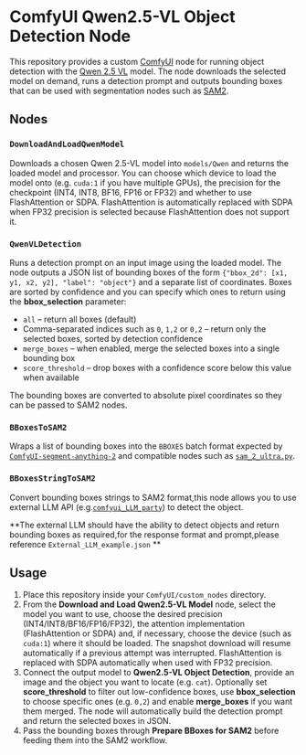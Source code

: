 # ComfyUI Qwen2.5-VL Object Detection Node

This repository provides a custom [ComfyUI](https://github.com/comfyanonymous/ComfyUI) node for running object detection with the [Qwen 2.5 VL](https://github.com/QwenLM/Qwen2.5-VL) model. The node downloads the selected model on demand, runs a detection prompt and outputs bounding boxes that can be used with segmentation nodes such as [SAM2](https://github.com/kijai/ComfyUI-segment-anything-2).

## Nodes

### `DownloadAndLoadQwenModel`
Downloads a chosen Qwen 2.5-VL model into `models/Qwen` and returns the loaded model and processor. You can choose which device to load the model onto (e.g. `cuda:1` if you have multiple GPUs), the precision for the checkpoint (INT4, INT8, BF16, FP16 or FP32) and whether to use FlashAttention or SDPA. FlashAttention is automatically replaced with SDPA when FP32 precision is selected because FlashAttention does not support it.


### `QwenVLDetection`
Runs a detection prompt on an input image using the loaded model. The node outputs a JSON list of bounding boxes of the form `{"bbox_2d": [x1, y1, x2, y2], "label": "object"}` and a separate list of coordinates. Boxes are sorted by confidence and you can specify which ones to return using the **bbox_selection** parameter:

- `all` – return all boxes (default)
- Comma-separated indices such as `0`, `1,2` or `0,2` – return only the selected boxes, sorted by detection confidence
- `merge_boxes` – when enabled, merge the selected boxes into a single bounding box
- `score_threshold` – drop boxes with a confidence score below this value when available


The bounding boxes are converted to absolute pixel coordinates so they can be passed to SAM2 nodes.

### `BBoxesToSAM2`
Wraps a list of bounding boxes into the `BBOXES` batch format expected by
[`ComfyUI-segment-anything-2`](https://github.com/kijai/ComfyUI-segment-anything-2)
and compatible nodes such as
[`sam_2_ultra.py`](https://github.com/chflame163/ComfyUI_LayerStyle_Advance/blob/main/py/sam_2_ultra.py).

### `BBoxesStringToSAM2`
Convert bounding boxes strings to SAM2 format,this node allows you to use external LLM API (e.g.[`comfyui_LLM_party`](https://github.com/heshengtao/comfyui_LLM_party)) to detect the object.

**The external LLM should have the ability to detect objects and return bounding boxes as required,for the response format and prompt,please reference `External_LLM_example.json` **

## Usage
1. Place this repository inside your `ComfyUI/custom_nodes` directory.
2. From the **Download and Load Qwen2.5-VL Model** node, select the model you want to use, choose the desired precision (INT4/INT8/BF16/FP16/FP32), the attention implementation (FlashAttention or SDPA) and, if necessary, choose the device (such as `cuda:1`) where it should be loaded. The snapshot download will resume automatically if a previous attempt was interrupted. FlashAttention is replaced with SDPA automatically when used with FP32 precision.
3. Connect the output model to **Qwen2.5-VL Object Detection**, provide an image and the object you want to locate (e.g. `cat`). Optionally set **score_threshold** to filter out low-confidence boxes, use **bbox_selection** to choose specific ones (e.g. `0,2`) and enable **merge_boxes** if you want them merged. The node will automatically build the detection prompt and return the selected boxes in JSON.
4. Pass the bounding boxes through **Prepare BBoxes for SAM2** before feeding them into the SAM2 workflow.
